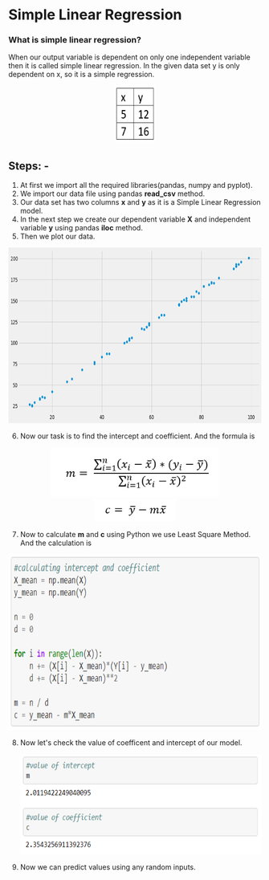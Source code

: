 # Simple Linear Regression
### What is simple linear regression?
When our output variable is dependent on only one independent variable then it is called simple linear regression. In the given data set y is only dependent on x, so it is a simple regression.
<p align="center">
<img src="https://github.com/santanunandi01/LinearRegression/blob/master/Images/xy1.PNG" width=82 height=115>
</p>

## Steps: -
1. At first we import all the required libraries(pandas, numpy and pyplot).
2. We import our data file using pandas **read_csv** method.
3. Our data set has two columns **x** and **y** as it is a Simple Linear Regression model.
4. In the next step we create our dependent variable **X** and independent variable **y** using pandas **iloc** method.
5. Then we plot our data.
<p align="center">
<img src="https://github.com/santanunandi01/LinearRegression/blob/master/Images/xvsy.png" height=350 width=700><br>
</p>

    
6.  Now our task is to find the intercept and coefficient. And the formula is
  <p align="center">
  <img src="/Images/m.PNG" height=100 wodth=300>
  <br>
  <img src="/Images/c.PNG" height=45 wodth=190>
  </p>


7. Now to calculate **m** and **c** using Python we use Least Square Method. And the calculation is
  <p align="center">
  <img src="https://github.com/santanunandi01/LinearRegression/blob/master/Images/logic.PNG" height=350 width=600>
  </p>

8. Now let's check the value of coefficent and intercept of our model.
   <p align="center">
     <img src="https://github.com/santanunandi01/LinearRegression/blob/master/Images/mandc.PNG" height=200 width=650>
   </p>
   
9. Now we can predict values using any random inputs.
